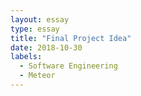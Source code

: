 ```yaml
---
layout: essay
type: essay
title: "Final Project Idea"
date: 2018-10-30
labels:
  - Software Engineering
  - Meteor
---
```




